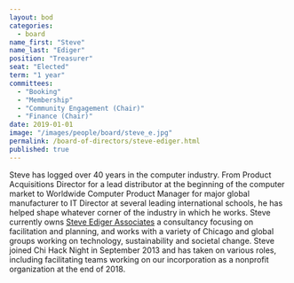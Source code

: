 ```yaml
---
layout: bod
categories: 
  - board
name_first: "Steve"
name_last: "Ediger"
position: "Treasurer"
seat: "Elected"
term: "1 year"
committees:
  - "Booking"
  - "Membership"
  - "Community Engagement (Chair)"
  - "Finance (Chair)"
date: 2019-01-01
image: "/images/people/board/steve_e.jpg"
permalink: /board-of-directors/steve-ediger.html
published: true
---
```


Steve has logged over 40 years in the computer industry.  From Product Acquisitions Director for a lead distributor at the beginning of the computer market to Worldwide Computer Product Manager for major global manufacturer to IT Director at several leading international schools, he has helped shape whatever corner of the industry in which he works. Steve currently owns [Steve Ediger Associates](https://steveediger.com/) a consultancy focusing on facilitation and planning, and works with a variety of Chicago and global groups working on technology, sustainability and societal change. Steve joined Chi Hack Night in September 2013 and has taken on various roles, including facilitating teams working on our incorporation as a nonprofit organization at the end of 2018. 